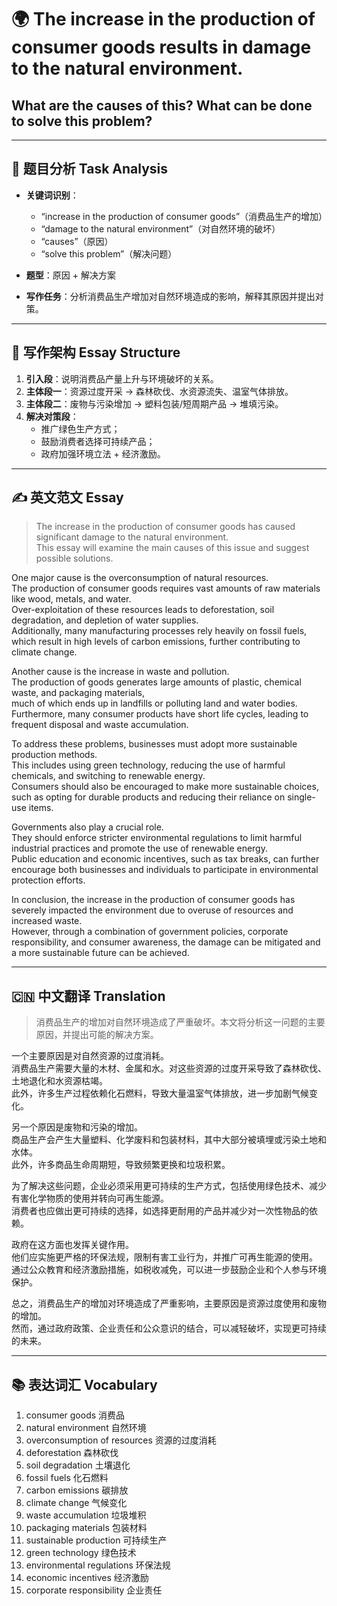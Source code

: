 # 🌍 The increase in the production of consumer goods results in damage to the natural environment.  
## What are the causes of this? What can be done to solve this problem?

---

## 📌 题目分析 Task Analysis

- **关键词识别**：
  - “increase in the production of consumer goods”（消费品生产的增加）
  - “damage to the natural environment”（对自然环境的破坏）
  - “causes”（原因）
  - “solve this problem”（解决问题）

- **题型**：原因 + 解决方案

- **写作任务**：分析消费品生产增加对自然环境造成的影响，解释其原因并提出对策。

---

## 🧠 写作架构 Essay Structure

1. **引入段**：说明消费品产量上升与环境破坏的关系。
2. **主体段一**：资源过度开采 → 森林砍伐、水资源流失、温室气体排放。
3. **主体段二**：废物与污染增加 → 塑料包装/短周期产品 → 堆填污染。
4. **解决对策段**：
   - 推广绿色生产方式；
   - 鼓励消费者选择可持续产品；
   - 政府加强环境立法 + 经济激励。

---

## ✍️ 英文范文 Essay

> The increase in the production of consumer goods has caused significant damage to the natural environment.  
> This essay will examine the main causes of this issue and suggest possible solutions.

One major cause is the overconsumption of natural resources.  
The production of consumer goods requires vast amounts of raw materials like wood, metals, and water.  
Over-exploitation of these resources leads to deforestation, soil degradation, and depletion of water supplies.  
Additionally, many manufacturing processes rely heavily on fossil fuels, which result in high levels of carbon emissions, further contributing to climate change.

Another cause is the increase in waste and pollution.  
The production of goods generates large amounts of plastic, chemical waste, and packaging materials,  
much of which ends up in landfills or polluting land and water bodies.  
Furthermore, many consumer products have short life cycles, leading to frequent disposal and waste accumulation.

To address these problems, businesses must adopt more sustainable production methods.  
This includes using green technology, reducing the use of harmful chemicals, and switching to renewable energy.  
Consumers should also be encouraged to make more sustainable choices, such as opting for durable products and reducing their reliance on single-use items.

Governments also play a crucial role.  
They should enforce stricter environmental regulations to limit harmful industrial practices and promote the use of renewable energy.  
Public education and economic incentives, such as tax breaks, can further encourage both businesses and individuals to participate in environmental protection efforts.

In conclusion, the increase in the production of consumer goods has severely impacted the environment due to overuse of resources and increased waste.  
However, through a combination of government policies, corporate responsibility, and consumer awareness, the damage can be mitigated and a more sustainable future can be achieved.

---

## 🇨🇳 中文翻译 Translation

> 消费品生产的增加对自然环境造成了严重破坏。本文将分析这一问题的主要原因，并提出可能的解决方案。

一个主要原因是对自然资源的过度消耗。  
消费品生产需要大量的木材、金属和水。对这些资源的过度开采导致了森林砍伐、土地退化和水资源枯竭。  
此外，许多生产过程依赖化石燃料，导致大量温室气体排放，进一步加剧气候变化。

另一个原因是废物和污染的增加。  
商品生产会产生大量塑料、化学废料和包装材料，其中大部分被填埋或污染土地和水体。  
此外，许多商品生命周期短，导致频繁更换和垃圾积累。

为了解决这些问题，企业必须采用更可持续的生产方式，包括使用绿色技术、减少有害化学物质的使用并转向可再生能源。  
消费者也应做出更可持续的选择，如选择更耐用的产品并减少对一次性物品的依赖。

政府在这方面也发挥关键作用。  
他们应实施更严格的环保法规，限制有害工业行为，并推广可再生能源的使用。  
通过公众教育和经济激励措施，如税收减免，可以进一步鼓励企业和个人参与环境保护。

总之，消费品生产的增加对环境造成了严重影响，主要原因是资源过度使用和废物的增加。  
然而，通过政府政策、企业责任和公众意识的结合，可以减轻破坏，实现更可持续的未来。

---

## 📚 表达词汇 Vocabulary

1. consumer goods 消费品  
2. natural environment 自然环境  
3. overconsumption of resources 资源的过度消耗  
4. deforestation 森林砍伐  
5. soil degradation 土壤退化  
6. fossil fuels 化石燃料  
7. carbon emissions 碳排放  
8. climate change 气候变化  
9. waste accumulation 垃圾堆积  
10. packaging materials 包装材料  
11. sustainable production 可持续生产  
12. green technology 绿色技术  
13. environmental regulations 环保法规  
14. economic incentives 经济激励  
15. corporate responsibility 企业责任
